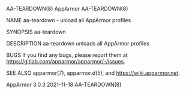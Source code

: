 AA-TEARDOWN(8)                                                                           AppArmor                                                                           AA-TEARDOWN(8)

NAME
       aa-teardown - unload all AppArmor profiles

SYNOPSIS
       aa-teardown

DESCRIPTION
       aa-teardown unloads all AppArmor profiles

BUGS
       If you find any bugs, please report them at <https://gitlab.com/apparmor/apparmor/-/issues>.

SEE ALSO
       apparmor(7), apparmor.d(5), and <https://wiki.apparmor.net>.

AppArmor 3.0.3                                                                          2021-11-18                                                                          AA-TEARDOWN(8)
